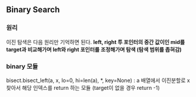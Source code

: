 ## Binary Search
### 원리
이진 탐색은 다음 원리만 기억하면 된다.
<B> left, right 투 포인터의 중간 값이인 mid를 target과 비교해가며 left와 right 포인터를 조정해가며 탐색 (탐색 범위를 좁혀감) </b>

### binary 모듈
bisect.bisect_left(a, x, lo=0, hi=len(a), *, key=None) : a 배열에서 이진분할로 x 찾아서 해당 인덱스를 return 하는 모듈 (target이 없을 경우 return -1)